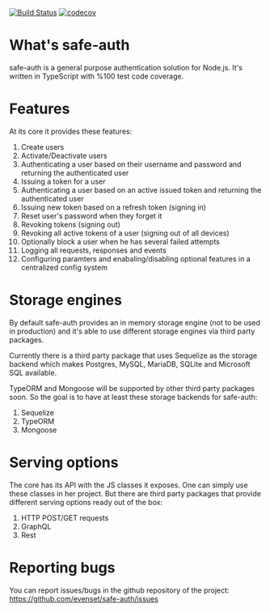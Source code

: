 [![Build Status](https://travis-ci.org/evenset/safe-auth.svg?branch=development)](https://travis-ci.org/evenset/safe-auth)
[![codecov](https://codecov.io/gh/evenset/safe-auth/branch/development/graph/badge.svg)](https://codecov.io/gh/evenset/safe-auth)

# What's safe-auth

safe-auth is a general purpose authentication solution for Node.js.
It's written in TypeScript with %100 test code coverage.

# Features

At its core it provides these features:

1. Create users
1. Activate/Deactivate users
1. Authenticating a user based on their username and password and returning
    the authenticated user
1. Issuing a token for a user
1. Authenticating a user based on an active issued token and returning the
    authenticated user
1. Issuing new token based on a refresh token (signing in)
1. Reset user's password when they forget it
1. Revoking tokens (signing out)
1. Revoking all active tokens of a user (signing out of all devices)
1. Optionally block a user when he has several failed attempts
1. Logging all requests, responses and events
1. Configuring paramters and enabaling/disabling optional features in a
    centralized config system

# Storage engines

By default safe-auth provides an in memory storage engine (not to be used in
production) and it's able to use different storage engines via third party
packages.

Currently there is a third party package that uses Sequelize as the storage
backend which makes Postgres, MySQL, MariaDB, SQLite and Microsoft SQL
available.

TypeORM and Mongoose will be supported by other third party packages soon. So
the goal is to have at least these storage backends for safe-auth:
1. Sequelize
2. TypeORM
3. Mongoose

# Serving options

The core has its API with the JS classes it exposes. One can simply use these
classes in her project. But there are third party packages that provide
different serving options ready out of the box:
1. HTTP POST/GET requests
1. GraphQL
1. Rest

# Reporting bugs

You can report issues/bugs in the github repository of the project:
https://github.com/evenset/safe-auth/issues
